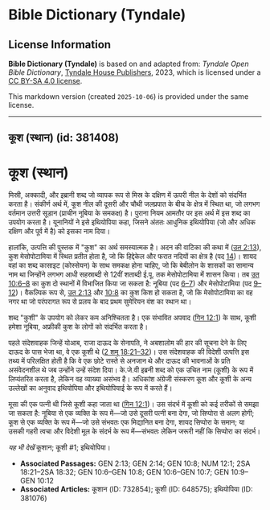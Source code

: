 # Bible Dictionary (Tyndale)

## License Information

**Bible Dictionary (Tyndale)** is based on and adapted from: _Tyndale Open Bible Dictionary_, [Tyndale House Publishers](https://tyndaleopenresources.com/), 2023, which is licensed under a [CC BY-SA 4.0 license](https://creativecommons.org/licenses/by-sa/4.0/legalcode.en).

This markdown version (created `2025-10-06`) is provided under the same license.



--------------------------------

## कूश (स्थान) (id: 381408)

कूश (स्थान)
===========

मिस्री, अक्कादी, और इब्रानी शब्द जो व्यापक रूप से मिस्र के दक्षिण में ऊपरी नील के देशों को संदर्भित करता है। संकीर्ण अर्थ में, कूश नील की दूसरी और चौथी जलप्रपात के बीच के क्षेत्र में स्थित था, जो लगभग वर्तमान उत्तरी सूडान (प्राचीन नूबिया के समकक्ष) है। पुराना नियम आमतौर पर इस अर्थ में इस शब्द का उपयोग करता है। यूनानियों ने इसे इथियोपिया कहा, जिसने अंततः आधुनिक इथियोपिया (जो और अधिक दक्षिण और पूर्व में है) को इसका नाम दिया।

हालांकि, उत्पत्ति की पुस्तक में "कुश" का अर्थ समस्यात्मक है। अदन की वाटिका की कथा में ([उत 2:13](https://ref.ly/Gen2:13)), कुश मेसोपोटामिया में स्थित प्रतीत होता है, जो कि हिद्देकेल और फरात नदियों का क्षेत्र है (पद [14](https://ref.ly/Gen2:14))। शायद वहां का शब्द कासाइट (कोस्सेयन) के साथ समकक्ष होना चाहिए, जो कि बेबीलोन के शासकों का सामान्य नाम था जिन्होंने लगभग आधी सहस्राब्दी से 12वीं शताब्दी ई.पू. तक मेसोपोटामिया में शासन किया। तब [उत 10:6–8](https://ref.ly/Gen10:6-Gen10:8) का कुश दो स्थानों में विभाजित किया जा सकता है: नूबिया (पद [6–7](https://ref.ly/Gen10:6-Gen10:7)) और मेसोपोटामिया (पद [9–12](https://ref.ly/Gen10:9-Gen10:12))। वैकल्पिक रूप से, [उत 2:13](https://ref.ly/Gen2:13) और [10:8](https://ref.ly/Gen10:8) का कुश किश हो सकता है, जो कि मेसोपोटामिया का वह नगर था जो परंपरागत रूप से प्रलय के बाद प्रथम सुमेरियन वंश का स्थान था।

शब्द "कुशी" के उपयोग को लेकर कम अनिश्चितता है। एक संभावित अपवाद ([गिन 12:1](https://ref.ly/Num12:1)) के साथ, कूशी हमेशा नूबिया, अफ्रीकी कुश के लोगों को संदर्भित करता है।

पहले संदेशवाहक जिन्हें योआब, राजा दाऊद के सेनापति, ने अबशालोम की हार की सूचना देने के लिए दाऊद के पास भेजा था, वे एक कूशी थे ([2 शमू 18:21–32](https://ref.ly/2Sam18:21-2Sam18:32))। उस संदेशवाहक की विदेशी उत्पत्ति इस तथ्य में परिलक्षित होती है कि वे एक छोटे रास्ते से अनजान थे और दाऊद की भावनाओं के प्रति असंवेदनशील थे जब उन्होंने उन्हें संदेश दिया। के.जे.वी इब्रनी शब्द को एक उचित नाम (कूशी) के रूप में लिप्यंतरित करता है, लेकिन वह व्याख्या असंभव है। अधिकांश अंग्रेजी संस्करण कूश और कूशी के अन्य उल्लेखों का अनुवाद इथियोपिया और इथियोपियाई के रूप में करते हैं।

मूसा की एक पत्नी थी जिसे कूशी कहा जाता था ([गिन 12:1](https://ref.ly/Num12:1))। उस संदर्भ में कूशी को कई तरीकों से समझा जा सकता है: नूबिया से एक व्यक्ति के रूप में—जो उसे दूसरी पत्नी बना देगा, जो सिप्पोरा से अलग होगी; कूश से एक व्यक्ति के रूप में—जो उसे संभवतः एक मिद्यानित बना देगा, शायद सिप्पोरा के समान; या उसकी गहरी त्वचा और विदेशी मूल के संदर्भ के रूप में—संभवतः लेकिन जरूरी नहीं कि सिप्पोरा का संदर्भ।

*यह भी देखें* कूशान; कूशी \#1; इथियोपिया।

* **Associated Passages:** GEN 2:13; GEN 2:14; GEN 10:8; NUM 12:1; 2SA 18:21–2SA 18:32; GEN 10:6–GEN 10:8; GEN 10:6–GEN 10:7; GEN 10:9–GEN 10:12
* **Associated Articles:** कूशान (ID: 732854); कूशी (ID: 648575); इथियोपिया (ID: 381076)

